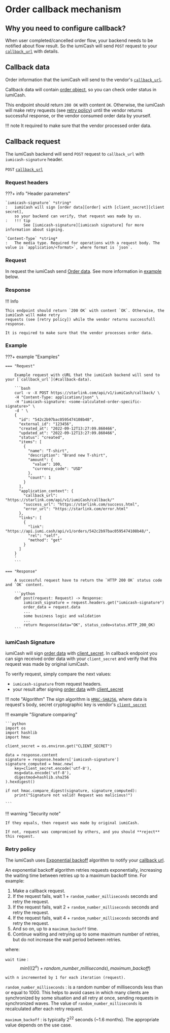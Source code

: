 # Order callback mechanism

## Why you need to configure callback?

When user completed/cancelled order flow, your backend needs to be notified about flow result.
So the iumiCash will send `POST` request to your [`callback_url`][callback url] with details.


## Callback data

Order information that the iumiCash will send to the vendor's [`callback_url`][callback url].

Callback data will contain [order object][order], so you can check order status in iumiCash.

This endpoint should return `200 OK` with content `OK`. Otherwise, the iumiCash will make retry
requests (see [retry policy]) until the vendor returns successful response, 
or the vendor consumed order data by yourself.

!!! note
    It required to make sure that the vendor processed order data.


## Callback request

The iumiCash backend will send `POST` request to `callback_url` with `iumicash-signature` header.

`POST` [`callback_url`][callback url]

### Request headers

???+ info "Header parameters"

    `iumicash-signature` *string*
    :   iumiCash will sign [order data][order] with [client_secret][client secret],
        so your backend can verify, that request was made by us. 
    :   !!! tip
            See [iumicash-signature][iumicash signature] for more information about signing.

    `Content-Type` *string*
    :   The media type. Required for operations with a request body. The value is `application/<format>`, where format is `json`.

### Request

In request the iumiCash send [Order data][order]. See more information in [example](#example) below.

### Response

!!! Info

    This endpoint should return `200 OK` with content `OK`. Otherwise, the iumiCash will make retry
    requests (see [retry policy]) while the vendor returns successfull response. 

    It is required to make sure that the vendor processes order data.


### Example

???+ example "Examples"

    === "Request"

        Example request with cURL that the iumiCash backend will send to your [`callback_url`](#callback-data).

        ```bash
        curl -v -X POST https://starlink.com/api/v1/iumiCash/callback/ \
        -H "Content-Type: application/json" \
        -H "iumicash-signature: <some-calculated-order-specific-signature>" \
        -d ' \
        {
          "id": "542c2b97bac0595474108b48",
          "external_id": "123456",
          "created_at": "2022-09-12T13:27:09.860466",
          "updated_at": "2022-09-12T13:27:09.860466",
          "status": "created",
          "items": [
            {
              "name": "T-shirt",
              "description": "Brand new T-shirt",
              "amount": {
                "value": 100,
                "currency_code": "USD"
              },
              "count": 1
            }
          ],
          "application_context": {
            "callback_url": "https://starlink.com/api/v1/iumiCash/callback/"
            "success_url": "https://starlink.com/success.html",
            "error_url": "https://starlink.com/error.html"
          },
          "links": [
            {
              "link": "https://api.iumi.cash/api/v1/orders/542c2b97bac0595474108b48/",
              "rel": "self",
              "method": "get"
            }
          ]
        }
        '
        ```

    === "Response"

        A successful request have to return the `HTTP 200 OK` status code and `OK` content.

        ```python
        def post(request: Request) -> Response:
            iumicash_signature = request.headers.get("iumicash-signature")
            order_data = request.data
            ...
            some business logic and validation
            ...
            return Response(data="OK", status_code=status.HTTP_200_OK)
        ```

### iumiCash Signature

iumiCash will sign [order data][order] with [client_secret][client secret].
In callback endpoint you can sign received order data with your `client_secret` and verify
that this request was made by original iumiCash.

To verify request, simply compare the next values: 

* `iumicash-signature` from request headers.
* your result after signing [order data][order] with [client_secret][client secret]

!!! note "Algorithm"
    The sign algorithm is [`HMAC-SHA256`](https://en.wikipedia.org/wiki/HMAC), where data is request's body,
    secret cryptographic key is vendor's [`client_secret`][client secret]

!!! example "Signature comparing"

    ```python
    import os
    import hashlib
    import hmac

    client_secret = os.environ.get("CLIENT_SECRET")

    data = response.content
    signature = response.headers['iumicash-signature']
    signature_computed = hmac.new(
        key=client_secret.encode('utf-8'),
        msg=data.encode('utf-8'),
        digestmod=hashlib.sha256
    ).hexdigest()

    if not hmac.compare_digest(signature, signature_computed):
        print("Signature not valid! Request was malicious!")

    ```

!!! warning "Security note"

    If they equals, then request was made by original iumiCash.

    If not, request was compromised by others, and you should **reject** this request.

### Retry policy

The iumiCash uses [Exponential backoff](https://en.wikipedia.org/wiki/Exponential_backoff) algorithm 
to notify your [callback url].

An exponential backoff algorithm retries requests exponentially, 
increasing the waiting time between retries up to a maximum backoff time. 
For example:

1. Make a callback request.
2. If the request fails, wait 1 + `random_number_milliseconds` seconds and retry the request.
3. If the request fails, wait 2 + `random_number_milliseconds` seconds and retry the request.
4. If the request fails, wait 4 + `random_number_milliseconds` seconds and retry the request.
5. And so on, up to a `maximum_backoff` time.
6. Continue waiting and retrying up to some maximum number of retries, 
but do not increase the wait period between retries.

where:

`wait time`
:   $$
    min(((2^n)+random\_number\_milliseconds), maximum\_backoff)
    $$

    with n incremented by 1 for each iteration (request).

`random_number_milliseconds`
:   is a random number of milliseconds less than or equal to 1000. 
    This helps to avoid cases in which many clients are synchronized by some situation
    and all retry at once, sending requests in synchronized waves. 
    The value of `random_number_milliseconds` is recalculated after each retry request.

`maximum_backoff` 
:   is typically $2^{22}$ seconds (~1.6 months). The appropriate value depends on the use case.




[idempotency]: ../idempotency.md
[client secret]: ../vendors/vendor_registration.md
[callback url]: ../orders/create_order.md#application_context
[order]: ../orders/create_order.md#response
[iumicash signature]: #iumicash-signature
[retry policy]: #retry-policy
